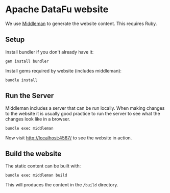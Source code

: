 # Apache DataFu website

We use [Middleman](http://middlemanapp.com/) to generate the website content. This requires Ruby.

## Setup

Install bundler if you don't already have it:

    gem install bundler

Install gems required by website (includes middleman):

    bundle install

## Run the Server

Middleman includes a server that can be run locally.  When making changes to the website
it is usually good practice to run the server to see what the changes look like in a
browser.

    bundle exec middleman

Now visit [http://localhost:4567/](http://localhost:4567/) to see the website in action.

## Build the website

The static content can be built with:

    bundle exec middleman build

This will produces the content in the `/build` directory.

